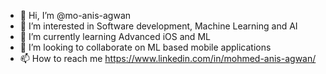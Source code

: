 - 👋 Hi, I’m @mo-anis-agwan
- 👀 I’m interested in Software development, Machine Learning and AI
- 🌱 I’m currently learning Advanced iOS and ML
- 💞️ I’m looking to collaborate on ML based mobile applications
- 📫 How to reach me https://www.linkedin.com/in/mohmed-anis-agwan/

<!---
mo-anis-agwan/mo-anis-agwan is a ✨ special ✨ repository because its `README.md` (this file) appears on your GitHub profile.
You can click the Preview link to take a look at your changes.
--->
